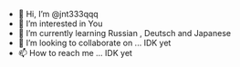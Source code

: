 - 👋 Hi, I’m @jnt333qqq
- 👀 I’m interested in You
- 🌱 I’m currently learning Russian , Deutsch and Japanese
- 💞️ I’m looking to collaborate on ... IDK yet
- 📫 How to reach me ... IDK yet

<!---
jnt333qqq/jnt333qqq is a ✨ special ✨ repository because its `README.md` (this file) appears on your GitHub profile.
You can click the Preview link to take a look at your changes.
--->
